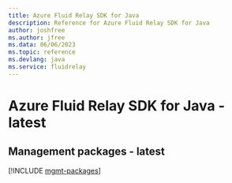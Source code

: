 ```yaml
---
title: Azure Fluid Relay SDK for Java
description: Reference for Azure Fluid Relay SDK for Java
author: joshfree
ms.author: jfree
ms.data: 06/06/2023
ms.topic: reference
ms.devlang: java
ms.service: fluidrelay
---
```

# Azure Fluid Relay SDK for Java - latest

## Management packages - latest
[!INCLUDE [mgmt-packages](fluid-relay-mgmt-index.md)]